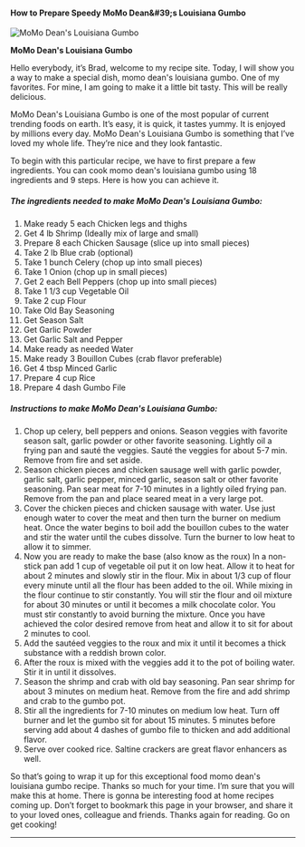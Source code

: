             

#### How to Prepare Speedy MoMo Dean&amp;#39;s Louisiana Gumbo

![MoMo Dean's Louisiana Gumbo](https://img-global.cpcdn.com/recipes/5916224250183680/751x532cq70/momo-deans-louisiana-gumbo-recipe-main-photo.jpg)

**MoMo Dean's Louisiana Gumbo**

Hello everybody, it’s Brad, welcome to my recipe site. Today, I will show you a way to make a special dish, momo dean's louisiana gumbo. One of my favorites. For mine, I am going to make it a little bit tasty. This will be really delicious.

MoMo Dean's Louisiana Gumbo is one of the most popular of current trending foods on earth. It’s easy, it is quick, it tastes yummy. It is enjoyed by millions every day. MoMo Dean's Louisiana Gumbo is something that I’ve loved my whole life. They’re nice and they look fantastic.

To begin with this particular recipe, we have to first prepare a few ingredients. You can cook momo dean's louisiana gumbo using 18 ingredients and 9 steps. Here is how you can achieve it.

##### The ingredients needed to make MoMo Dean's Louisiana Gumbo:

1.  Make ready 5 each Chicken legs and thighs
2.  Get 4 lb Shrimp (Ideally mix of large and small)
3.  Prepare 8 each Chicken Sausage (slice up into small pieces)
4.  Take 2 lb Blue crab (optional)
5.  Take 1 bunch Celery (chop up into small pieces)
6.  Take 1 Onion (chop up in small pieces)
7.  Get 2 each Bell Peppers (chop up into small pieces)
8.  Take 1 1/3 cup Vegetable Oil
9.  Take 2 cup Flour
10.  Take Old Bay Seasoning
11.  Get Season Salt
12.  Get Garlic Powder
13.  Get Garlic Salt and Pepper
14.  Make ready as needed Water
15.  Make ready 3 Bouillon Cubes (crab flavor preferable)
16.  Get 4 tbsp Minced Garlic
17.  Prepare 4 cup Rice
18.  Prepare 4 dash Gumbo File

##### Instructions to make MoMo Dean's Louisiana Gumbo:

1.  Chop up celery, bell peppers and onions. Season veggies with favorite season salt, garlic powder or other favorite seasoning. Lightly oil a frying pan and sauté the veggies. Sauté the veggies for about 5-7 min. Remove from fire and set aside.
2.  Season chicken pieces and chicken sausage well with garlic powder, garlic salt, garlic pepper, minced garlic, season salt or other favorite seasoning. Pan sear meat for 7-10 minutes in a lightly oiled frying pan. Remove from the pan and place seared meat in a very large pot.
3.  Cover the chicken pieces and chicken sausage with water. Use just enough water to cover the meat and then turn the burner on medium heat. Once the water begins to boil add the bouillon cubes to the water and stir the water until the cubes dissolve. Turn the burner to low heat to allow it to simmer.
4.  Now you are ready to make the base (also know as the roux) In a non-stick pan add 1 cup of vegetable oil put it on low heat. Allow it to heat for about 2 minutes and slowly stir in the flour. Mix in about 1/3 cup of flour every minute until all the flour has been added to the oil. While mixing in the flour continue to stir constantly. You will stir the flour and oil mixture for about 30 minutes or until it becomes a milk chocolate color. You must stir constantly to avoid burning the mixture. Once you have achieved the color desired remove from heat and allow it to sit for about 2 minutes to cool.
5.  Add the sautéed veggies to the roux and mix it until it becomes a thick substance with a reddish brown color.
6.  After the roux is mixed with the veggies add it to the pot of boiling water. Stir it in until it dissolves.
7.  Season the shrimp and crab with old bay seasoning. Pan sear shrimp for about 3 minutes on medium heat. Remove from the fire and add shrimp and crab to the gumbo pot.
8.  Stir all the ingredients for 7-10 minutes on medium low heat. Turn off burner and let the gumbo sit for about 15 minutes. 5 minutes before serving add about 4 dashes of gumbo file to thicken and add additional flavor.
9.  Serve over cooked rice. Saltine crackers are great flavor enhancers as well.

So that’s going to wrap it up for this exceptional food momo dean's louisiana gumbo recipe. Thanks so much for your time. I’m sure that you will make this at home. There is gonna be interesting food at home recipes coming up. Don’t forget to bookmark this page in your browser, and share it to your loved ones, colleague and friends. Thanks again for reading. Go on get cooking!

* * *